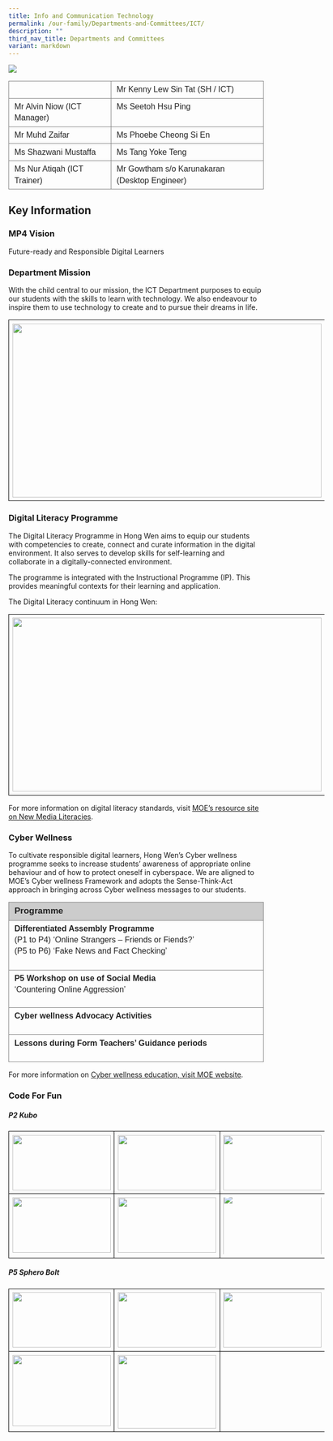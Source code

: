 ```yaml
---
title: Info and Communication Technology
permalink: /our-family/Departments-and-Committees/ICT/
description: ""
third_nav_title: Departments and Committees
variant: markdown
---
```

**![](https://lh4.googleusercontent.com/qa4FXPA5u7wG7vGG9SCjDP5plJp6FUq9XZHZYyekgginT3UcaMSgJ0TJWPgrZ-l3XHiPGtlcMwF73OMYf2nBI9pXa4-HEkBNJ4yOTOZ2O-zuvG4zZiUCnGOQr7P6YacVXzPwbgCfit4catvGSm5Au4U)**


<table style="border:none;border-collapse:collapse;"><colgroup><col width="251"><col width="385"></colgroup><tbody><tr style="height:21.75pt"><td style="border-left:solid #808080 1.125pt;border-right:solid #808080 1.125pt;border-bottom:solid #808080 1.125pt;border-top:solid #808080 1.125pt;vertical-align:top;padding:4pt 8pt 4pt 8pt;overflow:hidden;overflow-wrap:break-word;"><p dir="ltr" style="line-height:1.38;margin-top:0pt;margin-bottom:0pt;"><span style="font-size:12pt;font-family:Arial;color:#222222;background-color:transparent;font-weight:400;font-style:normal;font-variant:normal;text-decoration:none;vertical-align:baseline;white-space:pre;white-space:pre-wrap;"></span></p></td><td style="border-left:solid #808080 1.125pt;border-right:solid #808080 1.125pt;border-bottom:solid #808080 1.125pt;border-top:solid #808080 1.125pt;vertical-align:top;padding:4pt 8pt 4pt 8pt;overflow:hidden;overflow-wrap:break-word;"><p dir="ltr" style="line-height:1.38;margin-top:0pt;margin-bottom:0pt;"><span style="font-size:12pt;font-family:Arial;color:#222222;background-color:transparent;font-weight:400;font-style:normal;font-variant:normal;text-decoration:none;vertical-align:baseline;white-space:pre;white-space:pre-wrap;">Mr Kenny Lew Sin Tat (SH / ICT)</span></p></td></tr><tr style="height:21.75pt"><td style="border-left:solid #808080 1.125pt;border-right:solid #808080 1.125pt;border-bottom:solid #808080 1.125pt;border-top:solid #808080 1.125pt;vertical-align:top;padding:4pt 8pt 4pt 8pt;overflow:hidden;overflow-wrap:break-word;"><p dir="ltr" style="line-height:1.38;margin-top:0pt;margin-bottom:0pt;"><span style="font-size:12pt;font-family:Arial;color:#222222;background-color:transparent;font-weight:400;font-style:normal;font-variant:normal;text-decoration:none;vertical-align:baseline;white-space:pre;white-space:pre-wrap;">Mr Alvin Niow (ICT Manager)</span></p></td><td style="border-left:solid #808080 1.125pt;border-right:solid #808080 1.125pt;border-bottom:solid #808080 1.125pt;border-top:solid #808080 1.125pt;vertical-align:top;padding:4pt 8pt 4pt 8pt;overflow:hidden;overflow-wrap:break-word;"><p dir="ltr" style="line-height:1.38;margin-top:0pt;margin-bottom:0pt;"><span style="font-size:12pt;font-family:Arial;color:#222222;background-color:transparent;font-weight:400;font-style:normal;font-variant:normal;text-decoration:none;vertical-align:baseline;white-space:pre;white-space:pre-wrap;">Ms Seetoh Hsu Ping</span></p></td></tr><tr style="height:18pt"><td style="border-left:solid #808080 1.125pt;border-right:solid #808080 1.125pt;border-bottom:solid #808080 1.125pt;border-top:solid #808080 1.125pt;vertical-align:top;padding:4pt 8pt 4pt 8pt;overflow:hidden;overflow-wrap:break-word;"><p dir="ltr" style="line-height:1.38;margin-top:0pt;margin-bottom:0pt;"><span style="font-size:12pt;font-family:Arial;color:#222222;background-color:transparent;font-weight:400;font-style:normal;font-variant:normal;text-decoration:none;vertical-align:baseline;white-space:pre;white-space:pre-wrap;">Mr Muhd Zaifar</span></p></td><td style="border-left:solid #808080 1.125pt;border-right:solid #808080 1.125pt;border-bottom:solid #808080 1.125pt;border-top:solid #808080 1.125pt;vertical-align:top;padding:4pt 8pt 4pt 8pt;overflow:hidden;overflow-wrap:break-word;"><p dir="ltr" style="line-height:1.38;margin-top:0pt;margin-bottom:0pt;"><span style="font-size:12pt;font-family:Arial;color:#222222;background-color:transparent;font-weight:400;font-style:normal;font-variant:normal;text-decoration:none;vertical-align:baseline;white-space:pre;white-space:pre-wrap;">Ms Phoebe Cheong Si En</span></p></td></tr><tr style="height:21.75pt"><td style="border-left:solid #808080 1.125pt;border-right:solid #808080 1.125pt;border-bottom:solid #808080 1.125pt;border-top:solid #808080 1.125pt;vertical-align:top;padding:4pt 8pt 4pt 8pt;overflow:hidden;overflow-wrap:break-word;"><p dir="ltr" style="line-height:1.38;margin-top:0pt;margin-bottom:0pt;"><span style="font-size:12pt;font-family:Arial;color:#222222;background-color:transparent;font-weight:400;font-style:normal;font-variant:normal;text-decoration:none;vertical-align:baseline;white-space:pre;white-space:pre-wrap;">Ms Shazwani Mustaffa</span></p></td><td style="border-left:solid #808080 1.125pt;border-right:solid #808080 1.125pt;border-bottom:solid #808080 1.125pt;border-top:solid #808080 1.125pt;vertical-align:top;padding:4pt 8pt 4pt 8pt;overflow:hidden;overflow-wrap:break-word;"><p dir="ltr" style="line-height:1.38;margin-top:0pt;margin-bottom:0pt;"><span style="font-size:12pt;font-family:Arial;color:#222222;background-color:transparent;font-weight:400;font-style:normal;font-variant:normal;text-decoration:none;vertical-align:baseline;white-space:pre;white-space:pre-wrap;">Ms Tang Yoke Teng</span></p></td></tr><tr style="height:21.75pt"><td style="border-left:solid #808080 1.125pt;border-right:solid #808080 1.125pt;border-bottom:solid #808080 1.125pt;border-top:solid #808080 1.125pt;vertical-align:top;padding:4pt 8pt 4pt 8pt;overflow:hidden;overflow-wrap:break-word;"><p dir="ltr" style="line-height:1.38;margin-top:0pt;margin-bottom:0pt;"><span style="font-size:12pt;font-family:Arial;color:#222222;background-color:transparent;font-weight:400;font-style:normal;font-variant:normal;text-decoration:none;vertical-align:baseline;white-space:pre;white-space:pre-wrap;">Ms Nur Atiqah (ICT Trainer)</span></p></td><td style="border-left:solid #808080 1.125pt;border-right:solid #808080 1.125pt;border-bottom:solid #808080 1.125pt;border-top:solid #808080 1.125pt;vertical-align:top;padding:4pt 8pt 4pt 8pt;overflow:hidden;overflow-wrap:break-word;"><p dir="ltr" style="line-height:1.38;margin-top:0pt;margin-bottom:0pt;"><span style="font-size:12pt;font-family:Arial;color:#222222;background-color:transparent;font-weight:400;font-style:normal;font-variant:normal;text-decoration:none;vertical-align:baseline;white-space:pre;white-space:pre-wrap;">Mr Gowtham s/o Karunakaran (Desktop Engineer)</span></p></td></tr></tbody></table>

## Key Information


### MP4 Vision

Future-ready and Responsible Digital Learners

### Department Mission

With the child central to our mission, the ICT Department purposes to equip our students with the skills to learn with technology. We also endeavour to inspire them to use technology to create and to pursue their dreams in life.&nbsp;

<table style="border:none;border-collapse:collapse;table-layout:fixed;width:468pt"><colgroup><col></colgroup><tbody><tr style="height:0pt"><td style="border-left:solid #000000 1pt;border-right:solid #000000 1pt;border-bottom:solid #000000 1pt;border-top:solid #000000 1pt;vertical-align:top;padding:5pt 5pt 5pt 5pt;overflow:hidden;overflow-wrap:break-word;"><p dir="ltr" style="line-height:1.2;text-align: center;margin-top:0pt;margin-bottom:0pt;"><span style="font-size:12pt;font-family:Arial;color:#222222;background-color:transparent;font-weight:400;font-style:normal;font-variant:normal;text-decoration:none;vertical-align:baseline;white-space:pre;white-space:pre-wrap;"><span style="border:none;display:inline-block;overflow:hidden;width:610px;height:343px;"><img src="https://lh3.googleusercontent.com/UC8N1eCP2WvsqAW6J8UBTSEpH0-Lkv3CBvPtTc2XBIZjl9AbnU3_QlD7wtZJotYSVisIbaMwWOkAm13wlawBB-qkLSlBRDQlkQn0hJORucq-MVqi5gRsUTahdJw7rEjMpBN4Iq5WxvQrFvXd1lvPRQ" width="610" height="343" style="margin-left:0px;margin-top:0px;"></span></span></p></td></tr></tbody></table>

  

### Digital Literacy Programme

The Digital Literacy Programme in Hong Wen aims to equip our students with competencies to create, connect and curate information in the digital environment. It also serves to develop skills for self-learning and collaborate in a digitally-connected environment.

The programme is integrated with the Instructional Programme (IP). This provides meaningful contexts for their learning and application.

The Digital Literacy continuum in Hong Wen:

<table style="border:none;border-collapse:collapse;table-layout:fixed;width:468pt"><colgroup><col></colgroup><tbody><tr style="height:0pt"><td style="border-left:solid #000000 1pt;border-right:solid #000000 1pt;border-bottom:solid #000000 1pt;border-top:solid #000000 1pt;vertical-align:top;padding:5pt 5pt 5pt 5pt;overflow:hidden;overflow-wrap:break-word;"><p dir="ltr" style="line-height:1.2;text-align: center;margin-top:0pt;margin-bottom:0pt;"><span style="font-size:12pt;font-family:Arial;color:#222222;background-color:transparent;font-weight:400;font-style:normal;font-variant:normal;text-decoration:none;vertical-align:baseline;white-space:pre;white-space:pre-wrap;"><span style="border:none;display:inline-block;overflow:hidden;width:610px;height:343px;"><img src="https://lh4.googleusercontent.com/HtipmVT1bmRhresdblBEhvR0Qh6ulc_bIAlFOd-QMyF5oYclK3BO897kcXQ4l3Xwe8DXP4UeZtqsQSvmDDXjORfIThGdjdhzCyx1tAPeU1TPkfa8hy-kpxe04IbLw25fVtq282m0pIRHiEQqae5BAY8" width="610" height="343" style="margin-left:0px;margin-top:0px;"></span></span></p></td></tr></tbody></table>

For more information on digital literacy standards, visit [MOE’s resource site on New Media Literacies](https://sites.google.com/moe.edu.sg/baseline-ict/home).

  

### Cyber Wellness

To cultivate responsible digital learners, Hong Wen’s Cyber wellness programme seeks to increase students’ awareness of appropriate online behaviour and of how to protect oneself in cyberspace. We are aligned to MOE’s Cyber wellness Framework and adopts the Sense-Think-Act approach in bringing across Cyber wellness messages to our students.

<table style="border:none;border-collapse:collapse;"><colgroup><col width="621"></colgroup><tbody><tr style="height:21pt"><td style="border-left:solid #808080 1.125pt;border-right:solid #808080 1.125pt;border-bottom:solid #808080 1.125pt;border-top:solid #808080 1.125pt;vertical-align:top;background-color:#cccccc;padding:4pt 8pt 4pt 8pt;overflow:hidden;overflow-wrap:break-word;"><p dir="ltr" style="line-height:1.38;margin-top:0pt;margin-bottom:0pt;"><span style="font-size:13pt;font-family:Arial;color:#222222;background-color:transparent;font-weight:700;font-style:normal;font-variant:normal;text-decoration:none;vertical-align:baseline;white-space:pre;white-space:pre-wrap;">Programme</span></p></td></tr><tr style="height:55.5pt"><td style="border-left:solid #808080 1.125pt;border-right:solid #808080 1.125pt;border-bottom:solid #808080 1.125pt;border-top:solid #808080 1.125pt;vertical-align:top;padding:4pt 8pt 4pt 8pt;overflow:hidden;overflow-wrap:break-word;"><p dir="ltr" style="line-height:1.38;margin-top:0pt;margin-bottom:0pt;"><span style="font-size:12pt;font-family:Arial;color:#222222;background-color:transparent;font-weight:700;font-style:normal;font-variant:normal;text-decoration:none;vertical-align:baseline;white-space:pre;white-space:pre-wrap;">Differentiated Assembly Programme</span></p><p dir="ltr" style="line-height:1.38;margin-top:0pt;margin-bottom:0pt;"><span style="font-size:12pt;font-family:Arial;color:#222222;background-color:transparent;font-weight:400;font-style:normal;font-variant:normal;text-decoration:none;vertical-align:baseline;white-space:pre;white-space:pre-wrap;">(P1 to P4) ‘Online Strangers – Friends or Fiends?’</span></p><p dir="ltr" style="line-height:1.38;margin-top:0pt;margin-bottom:0pt;"><span style="font-size:12pt;font-family:Arial;color:#222222;background-color:transparent;font-weight:400;font-style:normal;font-variant:normal;text-decoration:none;vertical-align:baseline;white-space:pre;white-space:pre-wrap;">(P5 to P6) ‘Fake News and Fact Checking’</span></p><br></td></tr><tr style="height:55.5pt"><td style="border-left:solid #808080 1.125pt;border-right:solid #808080 1.125pt;border-bottom:solid #808080 1.125pt;border-top:solid #808080 1.125pt;vertical-align:top;padding:4pt 8pt 4pt 8pt;overflow:hidden;overflow-wrap:break-word;"><p dir="ltr" style="line-height:1.38;margin-top:0pt;margin-bottom:0pt;"><span style="font-size:12pt;font-family:Arial;color:#222222;background-color:transparent;font-weight:700;font-style:normal;font-variant:normal;text-decoration:none;vertical-align:baseline;white-space:pre;white-space:pre-wrap;">P5 Workshop on use of Social Media</span></p><p dir="ltr" style="line-height:1.38;margin-top:0pt;margin-bottom:0pt;"><span style="font-size:12pt;font-family:Arial;color:#222222;background-color:transparent;font-weight:400;font-style:normal;font-variant:normal;text-decoration:none;vertical-align:baseline;white-space:pre;white-space:pre-wrap;">‘Countering Online Aggression’</span></p></td></tr><tr style="height:21.75pt"><td style="border-left:solid #808080 1.125pt;border-right:solid #808080 1.125pt;border-bottom:solid #808080 1.125pt;border-top:solid #808080 1.125pt;vertical-align:top;padding:4pt 8pt 4pt 8pt;overflow:hidden;overflow-wrap:break-word;"><p dir="ltr" style="line-height:1.38;margin-top:0pt;margin-bottom:0pt;"><span style="font-size:12pt;font-family:Arial;color:#222222;background-color:transparent;font-weight:700;font-style:normal;font-variant:normal;text-decoration:none;vertical-align:baseline;white-space:pre;white-space:pre-wrap;">Cyber wellness Advocacy Activities</span></p><br></td></tr><tr style="height:27pt"><td style="border-left:solid #808080 1.125pt;border-right:solid #808080 1.125pt;border-bottom:solid #808080 1.125pt;border-top:solid #808080 1.125pt;vertical-align:top;padding:4pt 8pt 4pt 8pt;overflow:hidden;overflow-wrap:break-word;"><p dir="ltr" style="line-height:1.38;margin-top:0pt;margin-bottom:0pt;"><span style="font-size:12pt;font-family:Arial;color:#222222;background-color:transparent;font-weight:700;font-style:normal;font-variant:normal;text-decoration:none;vertical-align:baseline;white-space:pre;white-space:pre-wrap;">Lessons during Form Teachers’ Guidance periods</span></p><br></td></tr></tbody></table>

For more information on [Cyber wellness education, visit MOE website](https://beta.moe.gov.sg/programmes/cyber-wellness/).

  

### Code For Fun

##### P2 Kubo

<table style="border:none;border-collapse:collapse;table-layout:fixed;width:468pt"><colgroup><col><col><col></colgroup><tbody><tr style="height:0pt"><td style="border-left:solid #000000 1pt;border-right:solid #000000 1pt;border-bottom:solid #000000 1pt;border-top:solid #000000 1pt;vertical-align:top;padding:5pt 5pt 5pt 5pt;overflow:hidden;overflow-wrap:break-word;"><p dir="ltr" style="line-height:1.2;text-align: center;margin-top:0pt;margin-bottom:0pt;"><span style="font-size:12pt;font-family:Arial;color:#222222;background-color:transparent;font-weight:400;font-style:normal;font-variant:normal;text-decoration:none;vertical-align:baseline;white-space:pre;white-space:pre-wrap;"><span style="border:none;display:inline-block;overflow:hidden;width:194px;height:109px;"><img src="https://lh4.googleusercontent.com/UNZOOUNbX2EtgYFoOa0utAbavb16oXEmnHpB0l5UPFpqi9XKUvlm3fNYi5-3VoQWykE0EJ7DHlV0DpYUUjydAbiDwvcEQAZ1_5A8FES95WKaEh3T-NLn4Rt4y_HJQ8T5Q4glel8pitJny3amo_mhbg" width="194" height="109" style="margin-left:0px;margin-top:0px;"></span></span></p></td><td style="border-left:solid #000000 1pt;border-right:solid #000000 1pt;border-bottom:solid #000000 1pt;border-top:solid #000000 1pt;vertical-align:top;padding:5pt 5pt 5pt 5pt;overflow:hidden;overflow-wrap:break-word;"><p dir="ltr" style="line-height:1.2;text-align: center;margin-top:0pt;margin-bottom:0pt;"><span style="font-size:12pt;font-family:Arial;color:#222222;background-color:transparent;font-weight:400;font-style:normal;font-variant:normal;text-decoration:none;vertical-align:baseline;white-space:pre;white-space:pre-wrap;"><span style="border:none;display:inline-block;overflow:hidden;width:194px;height:109px;"><img src="https://lh6.googleusercontent.com/9wxKJJ6jN5bZ7VsC1CRkYfE4dRCZUnkxIH2dbcTHqikwEKMaX8hkuGrmBHjvfCTx7dZi5GhqcEQse4Dvry1yBl2UU4pEaQFfM4s9ACC59EVnfZxD-6d38uCH-df1Kro9XCyndsCjbu-HcHJt5qSOKA" width="194" height="109" style="margin-left:0px;margin-top:0px;"></span></span></p></td><td style="border-left:solid #000000 1pt;border-right:solid #000000 1pt;border-bottom:solid #000000 1pt;border-top:solid #000000 1pt;vertical-align:top;padding:5pt 5pt 5pt 5pt;overflow:hidden;overflow-wrap:break-word;"><p dir="ltr" style="line-height:1.2;text-align: center;margin-top:0pt;margin-bottom:0pt;"><span style="font-size:12pt;font-family:Arial;color:#222222;background-color:transparent;font-weight:400;font-style:normal;font-variant:normal;text-decoration:none;vertical-align:baseline;white-space:pre;white-space:pre-wrap;"><span style="border:none;display:inline-block;overflow:hidden;width:194px;height:109px;"><img src="https://lh5.googleusercontent.com/H2_KnsAl4zlFY9ha0W-CBibiJRx93OjLc4dZseqL-ZppMVR1KXLhgGLLXrlVhNVJJlEIGOxT5zaRPY9tJ6OrUidlDV6Q6QURjvWNYz5pC3t1Rte_YyzDviSJK17ZnhkqqHCX7Qt1wRbgegAm38Wy5Q" width="194" height="109" style="margin-left:0px;margin-top:0px;"></span></span></p></td></tr><tr style="height:0pt"><td style="border-left:solid #000000 1pt;border-right:solid #000000 1pt;border-bottom:solid #000000 1pt;border-top:solid #000000 1pt;vertical-align:top;padding:5pt 5pt 5pt 5pt;overflow:hidden;overflow-wrap:break-word;"><p dir="ltr" style="line-height:1.2;text-align: center;margin-top:0pt;margin-bottom:0pt;"><span style="font-size:12pt;font-family:Arial;color:#222222;background-color:transparent;font-weight:400;font-style:normal;font-variant:normal;text-decoration:none;vertical-align:baseline;white-space:pre;white-space:pre-wrap;"><span style="border:none;display:inline-block;overflow:hidden;width:194px;height:109px;"><img src="https://lh6.googleusercontent.com/VpfbyMqVV19iwmsQrQPbpDAMlnvkMk7Nx_YjtO21R-LgWtAAYgkAJ5VdOPgswRC6n16agUUrBahKSZI1M0rmDHbl3rxNMhbxNxg-ItohNFiif7q2TQDN3DdD4p0uzCJcsYVX_VZSH31fLZNGw3PLwg" width="194" height="109" style="margin-left:0px;margin-top:0px;"></span></span></p></td><td style="border-left:solid #000000 1pt;border-right:solid #000000 1pt;border-bottom:solid #000000 1pt;border-top:solid #000000 1pt;vertical-align:top;padding:5pt 5pt 5pt 5pt;overflow:hidden;overflow-wrap:break-word;"><p dir="ltr" style="line-height:1.2;text-align: center;margin-top:0pt;margin-bottom:0pt;"><span style="font-size:12pt;font-family:Arial;color:#222222;background-color:transparent;font-weight:400;font-style:normal;font-variant:normal;text-decoration:none;vertical-align:baseline;white-space:pre;white-space:pre-wrap;"><span style="border:none;display:inline-block;overflow:hidden;width:194px;height:109px;"><img src="https://lh3.googleusercontent.com/ZcHVIVI8o-wSJc4Lsdm5lP5wiJTm52OwQwcNJrEELNFPb7rDB5CW-LxCywHK6j2ZnT0LsMM7fyVj-oMe1laWnv7isMVJjNPZogHXoo6V-lLumapo0qARPavT5sHmy7h5l36EghIe4a6GJBjf1B6TEA" width="194" height="109" style="margin-left:0px;margin-top:0px;"></span></span></p></td><td style="border-left:solid #000000 1pt;border-right:solid #000000 1pt;border-bottom:solid #000000 1pt;border-top:solid #000000 1pt;vertical-align:top;padding:5pt 5pt 5pt 5pt;overflow:hidden;overflow-wrap:break-word;"><p dir="ltr" style="line-height:1.2;text-align: center;margin-top:0pt;margin-bottom:0pt;"><span style="font-size:12pt;font-family:Arial;color:#222222;background-color:transparent;font-weight:400;font-style:normal;font-variant:normal;text-decoration:none;vertical-align:baseline;white-space:pre;white-space:pre-wrap;"><span style="border:none;display:inline-block;overflow:hidden;width:194px;height:112px;"><img src="https://lh5.googleusercontent.com/Hrjkdaruc57nzL-VMNgedX6ZzKQlKlP6wXdYrFT9uDbOvx1xuwLQxykY3-4c1NnyAx2PRPLYO26C6HjD_hva6Nh2T8-JZNFkV3m1SNkwrqF4TdqkjU5Ch9F_g5jk5etcmnTFg-BwIsHkE1FoC1oupg" width="194" height="140.72496285157382" style="margin-left:0px;margin-top:-6.228405014096669px;"></span></span></p></td></tr></tbody></table>

  

##### P5 Sphero Bolt

<table style="border:none;border-collapse:collapse;table-layout:fixed;width:468pt"><colgroup><col><col><col></colgroup><tbody><tr style="height:0pt"><td style="border-left:solid #000000 1pt;border-right:solid #000000 1pt;border-bottom:solid #000000 1pt;border-top:solid #000000 1pt;vertical-align:top;padding:5pt 5pt 5pt 5pt;overflow:hidden;overflow-wrap:break-word;"><p dir="ltr" style="line-height:1.2;text-align: center;margin-top:0pt;margin-bottom:0pt;"><span style="font-size:12pt;font-family:Arial;color:#222222;background-color:transparent;font-weight:400;font-style:normal;font-variant:normal;text-decoration:none;vertical-align:baseline;white-space:pre;white-space:pre-wrap;"><span style="border:none;display:inline-block;overflow:hidden;width:194px;height:109px;"><img src="https://lh6.googleusercontent.com/HJPd5VYMzPF427o5cxqdDwUg-Peali21KYSmpVYOff1K4hHA9b89vRQRDcMVen3LWnkyWAcmiTgTBDGWzZ3kS2B0WwgPUR5RhpQUakRbZwj3EPFHxRpS-wE1FC3xvaRC1IOBqvLuUPG8MU4mfHSgNw" width="194" height="109" style="margin-left:0px;margin-top:0px;"></span></span></p></td><td style="border-left:solid #000000 1pt;border-right:solid #000000 1pt;border-bottom:solid #000000 1pt;border-top:solid #000000 1pt;vertical-align:top;padding:5pt 5pt 5pt 5pt;overflow:hidden;overflow-wrap:break-word;"><p dir="ltr" style="line-height:1.2;text-align: center;margin-top:0pt;margin-bottom:0pt;"><span style="font-size:12pt;font-family:Arial;color:#222222;background-color:transparent;font-weight:400;font-style:normal;font-variant:normal;text-decoration:none;vertical-align:baseline;white-space:pre;white-space:pre-wrap;"><span style="border:none;display:inline-block;overflow:hidden;width:194px;height:109px;"><img src="https://lh5.googleusercontent.com/v1S5uGMUv3KXtogamGwzzkgZGZLwvL7xtCQ3UAq2LCNMaVzmCw4EeLzhknKpbLZwIXv29jMR58n8sNhL2Atdlkf97AP4fRiY4cWO9MDLdak_9fLqQJ74ejWGEDEdah6uxtMjrZCcNo3ACkq2NXiq4Q" width="194" height="109" style="margin-left:0px;margin-top:0px;"></span></span></p></td><td style="border-left:solid #000000 1pt;border-right:solid #000000 1pt;border-bottom:solid #000000 1pt;border-top:solid #000000 1pt;vertical-align:top;padding:5pt 5pt 5pt 5pt;overflow:hidden;overflow-wrap:break-word;"><p dir="ltr" style="line-height:1.2;text-align: center;margin-top:0pt;margin-bottom:0pt;"><span style="font-size:12pt;font-family:Arial;color:#222222;background-color:transparent;font-weight:400;font-style:normal;font-variant:normal;text-decoration:none;vertical-align:baseline;white-space:pre;white-space:pre-wrap;"><span style="border:none;display:inline-block;overflow:hidden;width:194px;height:109px;"><img src="https://lh5.googleusercontent.com/puOrUAHwu-UvfFekBGKqX-Cjh3fgECJywayns5JPMM8CsOsGxyfPixO5801cNs9zioBNVqfzIpQCR1ipZNaJ8lGkaGQS-JIfAUzFeBPLU5IYduBELke4Y0FI2mv8dCgb7Ee7E2dbKXP5fjRk7imaaQ" width="194" height="109" style="margin-left:0px;margin-top:0px;"></span></span></p></td></tr><tr style="height:0pt"><td style="border-left:solid #000000 1pt;border-right:solid #000000 1pt;border-bottom:solid #000000 1pt;border-top:solid #000000 1pt;vertical-align:top;padding:5pt 5pt 5pt 5pt;overflow:hidden;overflow-wrap:break-word;"><p dir="ltr" style="line-height:1.2;text-align: center;margin-top:0pt;margin-bottom:0pt;"><span style="font-size:12pt;font-family:Arial;color:#222222;background-color:transparent;font-weight:400;font-style:normal;font-variant:normal;text-decoration:none;vertical-align:baseline;white-space:pre;white-space:pre-wrap;"><span style="border:none;display:inline-block;overflow:hidden;width:194px;height:140px;"><img src="https://lh3.googleusercontent.com/YiqsSvJ3ZAnr8MQzUpxNBx8Q6rZYwkbf02vS78KgMZd7hnl4-Kw7Pk89jSGcpj7-jeDktByjK8Aoj0HregXG4qkdEydGXPxM6tRs58ZYQ6fsaIveLNQsVkB7IqaTSiHMe0lIMSdd76QDhaT35vgvYg" width="194" height="140" style="margin-left:0px;margin-top:0px;"></span></span></p></td><td style="border-left:solid #000000 1pt;border-right:solid #000000 1pt;border-bottom:solid #000000 1pt;border-top:solid #000000 1pt;vertical-align:top;padding:5pt 5pt 5pt 5pt;overflow:hidden;overflow-wrap:break-word;"><p dir="ltr" style="line-height:1.2;text-align: center;margin-top:0pt;margin-bottom:0pt;"><span style="font-size:12pt;font-family:Arial;color:#222222;background-color:transparent;font-weight:400;font-style:normal;font-variant:normal;text-decoration:none;vertical-align:baseline;white-space:pre;white-space:pre-wrap;"><span style="border:none;display:inline-block;overflow:hidden;width:194px;height:145px;"><img src="https://lh4.googleusercontent.com/X-FtOK5x3F7isMkJTYnYZ8YOmdvMEVd1AAOeyLF24LJP5qpaFG-Q6I9tJVw1gLHfHIIckUiVj072DfZ8b8_f3sOG2OqGW-gaCbXeLQKevLViDzkSnAAuyrqRxm61TINK0BgyHyMaIlx0Qi1TUPv8Hg" width="194" height="145" style="margin-left:0px;margin-top:0px;"></span></span></p></td><td style="border-left:solid #000000 1pt;border-right:solid #000000 1pt;border-bottom:solid #000000 1pt;border-top:solid #000000 1pt;vertical-align:top;padding:5pt 5pt 5pt 5pt;overflow:hidden;overflow-wrap:break-word;"><br></td></tr></tbody></table>